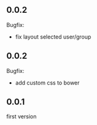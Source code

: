 ## 0.0.2
Bugfix:
* fix layout selected user/group

## 0.0.2
Bugfix:
* add custom css to bower

## 0.0.1

first version
